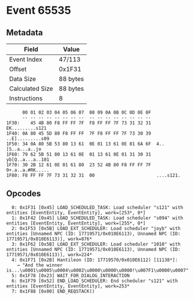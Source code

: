 # Event 65535

## Metadata

| Field           | Value    |
|-----------------|----------|
| Event Index     | 47/113   |
| Offset          | 0x1F31   |
| Data Size       | 88 bytes |
| Calculated Size | 88 bytes |
| Instructions    | 8        |

```
      00 01 02 03 04 05 06 07  08 09 0A 0B 0C 0D 0E 0F
      -- -- -- -- -- -- -- --  -- -- -- -- -- -- -- --
1F30:    45 4B 80 F8 FF FF 7F  F8 FF FF 7F 73 31 32 31   EK.........s121
1F40: 0A 80 45 5D 80 F8 FF FF  7F F8 FF FF 7F 73 30 39  ..E].........s09
1F50: 34 0A 80 5B 53 80 13 61  0E 01 13 61 0E 01 6A 6F  4..[S..a...a..jo
1F60: 79 62 5B 51 80 13 61 0E  01 13 61 0E 01 31 30 31  yb[Q..a...a..101
1F70: 30 2B 12 61 0E 01 61 80  23 52 4B 80 F8 FF FF 7F  0+.a..a.#RK.....
1F80: F8 FF FF 7F 73 31 32 31  00                       ....s121.       
```

## Opcodes

```
  0: 0x1F31 [0x45] LOAD_SCHEDULED_TASK: Load scheduler "s121" with entities [EventEntity, EventEntity], work=[253*, 0*]
  1: 0x1F42 [0x45] LOAD_SCHEDULED_TASK: Load scheduler "s094" with entities [EventEntity, EventEntity], work=[255*, 0*]
  2: 0x1F53 [0x5B] LOAD_EXT_SCHEDULER: Load scheduler "joyb" with entities [Unnamed NPC (ID: 17719571/0x010E6113), Unnamed NPC (ID: 17719571/0x010E6113)], work=876*
  3: 0x1F62 [0x5B] LOAD_EXT_SCHEDULER: Load scheduler "1010" with entities [Unnamed NPC (ID: 17719571/0x010E6113), Unnamed NPC (ID: 17719571/0x010E6113)], work=224*
  4: 0x1F71 [0x2B] Hantileon (ID: 17719570/0x010E6112) [11138*]:
    → "And the winner is...\u0001\u0005\u0004\u0002\u0000\u0000\u0000!\u007F1\u0000\u0007"
  5: 0x1F78 [0x23] WAIT_FOR_DIALOG_INTERACTION
  6: 0x1F79 [0x52] END_LOAD_SCHEDULER: End scheduler "s121" with entities [EventEntity, EventEntity], work=253*
  7: 0x1F88 [0x00] END_REQSTACK()
```
